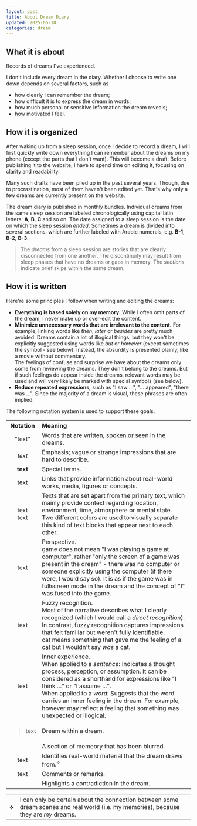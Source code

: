 ```yaml
---
layout: post
title: About Dream Diary
updated: 2025-06-18
categories: dream
---
```

## What it is about

Records of dreams I've experienced.

I don't include every dream in the diary. Whether I choose to write one down depends on several factors, such as

- how clearly I can remember the dream;
- how difficult it is to express the dream in words;
- how much personal or sensitive information the dream reveals;
- how motivated I feel.

## How it is organized

After waking up from a sleep session, once I decide to record a dream, I will first quickly write down everything I can remember about the dreams on my phone (except the parts that I don't want). This will become a draft. Before publishing it to the website, I have to spend time on editing it, focusing on clarity and readability.

Many such drafts have been piled up in the past several years. Though, due to procrastination, most of them haven't been edited yet. That's why only a few dreams are currently present on the website.

The dream diary is published in monthly bundles. Individual dreams from the same sleep session are labeled chronologically using capital latin letters: **A**, **B**, **C** and so on. The date assigned to a sleep session is the date on which the sleep session *ended*. Sometimes a dream is divided into several sections, which are further labeled with Arabic numerals, e.g. **B-1**, **B-2**, **B-3**.

> The *dreams* from a sleep session are stories that are clearly disconnected from one another. The discontinuity may result from sleep phases that have no dreams or gaps in memory. The *sections* indicate brief skips within the same dream.

## How it is written

Here're some principles I follow when writing and editing the dreams:

- **Everything is based solely on my memory.** While I often omit parts of the dream, I never make up or over-edit the content.
- **Minimize unnecessary words that are irrelevant to the content.** For example, linking words like *then*, *later* or *besides* are pretty much avoided. Dreams contain a lot of illogical things, but they won't be explicitly suggested using words like *but* or *however* (except sometimes the <dr-contra></dr-contra> symbol - see below). Instead, the absurdity is presented plainly, like a movie without commentary.<br />The feelings of confuse and surprise we have about the dreams only come from reviewing the dreams. They don't belong to the dreams. But if such feelings do appear inside the dreams, relevant words may be used and will very likely be marked with special symbols (see below).
- **Reduce repeated expressions,** such as "I saw ...", "... appeared", "there was ...". Since the majority of a dream is visual, these phrases are often implied.

The following notation system is used to support these goals.

<table align="center">
    <tr>
        <th style="text-align: center;">Notation</th>
        <th style="text-align: left;">Meaning</th>
    </tr>
    <tr>
        <td style="text-align: center;">"text"</td>
        <td style="text-align: left;">Words that are written, spoken or seen in the dreams.</td>
    </tr>
    <tr>
        <td style="text-align: center;"><em>text</em></td>
        <td style="text-align: left;">Emphasis; vague or strange impressions that are hard to describe.</td>
    </tr>
    <tr>
        <td style="text-align: center;"><strong>text</strong></td>
        <td style="text-align: left;">Special terms.</td>
    </tr>
    <tr>
        <td style="text-align: center;"><a href="https://en.wikipedia.org/wiki/Text_(literary_theory)">text</a></td>
        <td style="text-align: left;">Links that provide information about real-world works, media, figures or concepts.</td>
    </tr>
    <tr>
        <td style="text-align: center;"><dr-t>text</dr-t><br /><dr-tt>text</dr-tt></td>
        <td style="text-align: left;">Texts that are set apart from the primary text, which mainly provide context regarding location, environment, time, atmosphere or mental state.<br />Two different colors are used to visually separate this kind of text blocks that appear next to each other.</td>
    </tr>
    <tr>
        <td style="text-align: center;"><dr-persp>text</dr-persp></td>
        <td style="text-align: left;">Perspective.<br /><dr-t><dr-persp>game</dr-persp></dr-t> does not mean "I was playing a game at computer", rather "only the screen of a game was present in the dream" - there was no computer or someone explicitly using the computer (if there were, I would say so). It is as if the game was in fullscreen mode in the dream and the concept of "I" was fused into the game.</td>
    </tr>
    <tr>
        <td style="text-align: center;"><dr-recog>text</dr-recog></td>
        <td style="text-align: left;">Fuzzy recognition.<br />Most of the narrative describes what I clearly recognized (which I would call a <em>direct recognition</em>). In contrast, fuzzy recognition captures impressions that felt familiar but weren't fully identifiable.<br /><dr-recog>cat</dr-recog> means something that gave me the feeling of a cat but I wouldn't say <em>was</em> a cat.</td>
    </tr>
    <tr>
        <td style="text-align: center;"><dr-think>text</dr-think></td>
        <td style="text-align: left;">Inner experience.<br />When applied to a <em>sentence</em>: Indicates a thought process, perception, or assumption. It can be considered as a shorthand for expressions like "I think ..." or "I assume ...".<br />When applied to a <em>word</em>: Suggests that the word carries an inner feeling in the dream. For example, <dr-think>however</dr-think> may reflect a feeling that something was unexpected or illogical.</td>
    </tr>
    <tr>
        <td style="text-align: center;"><blockquote>text</blockquote></td>
        <td style="text-align: left;">Dream within a dream.</td>
    </tr>
    <tr>
        <td style="text-align: center;"><dr-fog /></td>
        <td style="text-align: left;">A section of memeory that has been blurred.</td>
    </tr>
    <tr>
        <td style="text-align: center;"><dr-ref>text</dr-ref></td>
        <td style="text-align: left;">Identifies real-world material that the dream draws from.<sup>✧</sup></td>
    </tr>
    <tr>
        <td style="text-align: center;"><dr-comm>text</dr-comm></td>
        <td style="text-align: left;">Comments or remarks.</td>
    </tr>
    <tr>
        <td style="text-align: center;"><dr-contra /></td>
        <td style="text-align: left;">Highlights a contradiction in the dream.</td>
    </tr>
</table>

<table class="ref-table">
    <tr>
        <th>✧</th>
        <td>I can only be certain about the connection between some dream scenes and real world (i.e. my memories), because they are <em>my</em> dreams.</td>
    </tr>
</table>


